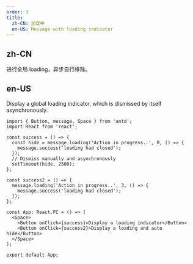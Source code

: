 ```yaml
---
order: 3
title:
  zh-CN: 加载中
  en-US: Message with loading indicator
---
```


## zh-CN

进行全局 loading，异步自行移除。

## en-US

Display a global loading indicator, which is dismissed by itself asynchronously.

```tsx
import { Button, message, Space } from 'antd';
import React from 'react';

const success = () => {
  const hide = message.loading('Action in progress..', 0, () => {
    message.success('loading had closed');
  });
  // Dismiss manually and asynchronously
  setTimeout(hide, 2500);
};

const success2 = () => {
  message.loading('Action in progress..', 3, () => {
    message.success('loading had closed');
  });
};

const App: React.FC = () => (
  <Space>
    <Button onClick={success}>Display a loading indicator</Button>
    <Button onClick={success2}>Display a loading and auto hide</Button>
  </Space>
);

export default App;
```
